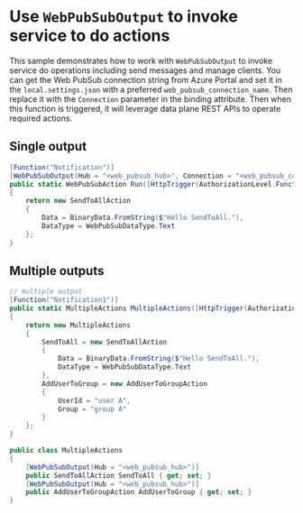 # Use `WebPubSubOutput` to invoke service to do actions

This sample demonstrates how to work with `WebPubSubOutput` to invoke service do operations including send messages and manage clients. You can get the Web PubSub connection string from Azure Portal and set it in the `local.settings.json` with a preferred `web_pubsub_connection_name`. Then replace it with the `Connection` parameter in the binding attribute. Then when this function is triggered, it will leverage data plane REST APIs to operate required actions.

## Single output

```C# Snippet:WebPubSubOutputFunction
[Function("Notification")]
[WebPubSubOutput(Hub = "<web_pubsub_hub>", Connection = "<web_pubsub_connection_name>")]
public static WebPubSubAction Run([HttpTrigger(AuthorizationLevel.Function, "get", "post")] HttpRequestData req)
{
    return new SendToAllAction
    {
        Data = BinaryData.FromString($"Hello SendToAll."),
        DataType = WebPubSubDataType.Text
    };
}
```

## Multiple outputs

```C# Snippet:WebPubSubOutputFunction_Multiple
// multiple output
[Function("Notification1")]
public static MultipleActions MultipleActions([HttpTrigger(AuthorizationLevel.Function, "get", "post")] HttpRequestData req)
{
    return new MultipleActions
    {
        SendToAll = new SendToAllAction
        {
            Data = BinaryData.FromString($"Hello SendToAll."),
            DataType = WebPubSubDataType.Text
        },
        AddUserToGroup = new AddUserToGroupAction
        {
            UserId = "user A",
            Group = "group A"
        }
    };
}

public class MultipleActions
{
    [WebPubSubOutput(Hub = "<web_pubsub_hub>")]
    public SendToAllAction SendToAll { get; set; }
    [WebPubSubOutput(Hub = "<web_pubsub_hub>")]
    public AddUserToGroupAction AddUserToGroup { get; set; }
}
```